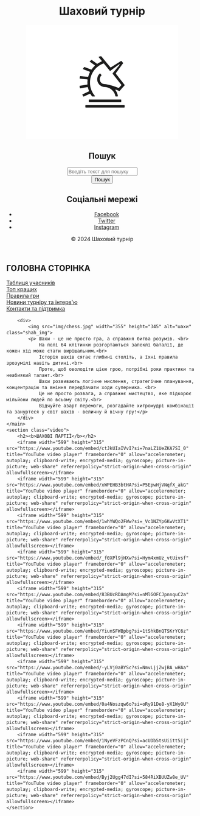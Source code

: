 <!DOCTYPE html>
<html lang="uk">
<head>
    <meta charset="UTF-8">
    <meta name="viewport" content="width=device-width, initial-scale=1.0">
    <title>Шаховий турнір</title>
    <link rel="stylesheet" href="css/Golovna.css">
    <link rel="shortcut icon" href="favicon/bxs-chess.svg">
</head>
<body>
    <header>
        <h1>Шаховий турнір</h1>
        <img src="img/chess logo.png" alt="Логотип шахового турніру">
        <aside>
            <h2>Пошук</h2>
            <form action="#">
                <input type="text" placeholder="Введіть текст для пошуку"><br>
                <button type="submit">Пошук</button>
            </form>
            <h2>Соціальні мережі</h2>
            <ul>
                <li><a href="https://www.facebook.com/ukrainianchess/?locale=ru_RU" target="_blank">Facebook</a></li>
                <li><a href="https://twitter.com/timochka_cutie" target="_blank">Twitter</a></li>
                <li><a href="https://www.instagram.com/charity_social_city/p/C5DHznuLFus/" target="_blank">Instagram</a></li>
            </ul>
        </aside>
        <p class="footer">&copy; 2024 Шаховий турнір</p>
    </header>
    <main>
        <section id="main-content">
            <section id="pages">    
                <h2>ГОЛОВНА СТОРІНКА</h2>
                <div>
                    <a href="table.html">Таблиця учасників</a>
                </div>
                <div>
                    <a href="top.html">Топ кращих</a>
                </div>
                <div>
                    <a href="rules.html">Правила гри</a>
                </div>
                <div>
                    <a href="news.html">Новини турніру та інтерв'ю</a>
                </div>
                <div>
                    <a href="contacts.html">Контакти та підтримка</a>
                </div>
            </section>
        </section>

        <div>
            <img src="img/chess.jpg" width="355" height="345" alt="шахи" class="shah_img">
            <p> Шахи - це не просто гра, а справжня битва розумів. <br>
                На полі 64 клітинки розгортаються запеклі баталії, де кожен хід може стати вирішальним.<br>
                Історія шахів сягає глибині століть, а їхні правила зрозумілі навіть дитині.<br>
                Проте, щоб оволодіти цією грою, потрібні роки практики та неабиякий талант.<br>
                Шахи розвивають логічне мислення, стратегічне планування, концентрацію та вміння передбачати ходи суперника. <br>
                Це не просто розвага, а справжнє мистецтво, яке підкорює мільйони людей по всьому світу.<br>
                Відчуйте азарт перемоги, розгадайте хитромудрі комбінації та зануртеся у світ шахів - величну й вічну гру!</p>
        </div>
    </main>
    <section class="video">
        <h2><b>ШАХОВІ ПАРТІЇ</b></h2>
        <iframe width="599" height="315" src="https://www.youtube.com/embed/ctJkUIaIVvI?si=7naLZ1UeZKA7SI_0" title="YouTube video player" frameborder="0" allow="accelerometer; autoplay; clipboard-write; encrypted-media; gyroscope; picture-in-picture; web-share" referrerpolicy="strict-origin-when-cross-origin" allowfullscreen></iframe>
        <iframe width="599" height="315" src="https://www.youtube.com/embed/xWPEHB3btHA?si=P5EpwHjVNqfX_akG" title="YouTube video player" frameborder="0" allow="accelerometer; autoplay; clipboard-write; encrypted-media; gyroscope; picture-in-picture; web-share" referrerpolicy="strict-origin-when-cross-origin" allowfullscreen></iframe>
        <iframe width="599" height="315" src="https://www.youtube.com/embed/1whYWQo2FWw?si=_Vc1NZYp6KwVtXT1" title="YouTube video player" frameborder="0" allow="accelerometer; autoplay; clipboard-write; encrypted-media; gyroscope; picture-in-picture; web-share" referrerpolicy="strict-origin-when-cross-origin" allowfullscreen></iframe>
        <iframe width="599" height="315" src="https://www.youtube.com/embed/_f0XPl9jHXw?si=Hym4xmUz_vtUivsf" title="YouTube video player" frameborder="0" allow="accelerometer; autoplay; clipboard-write; encrypted-media; gyroscope; picture-in-picture; web-share" referrerpolicy="strict-origin-when-cross-origin" allowfullscreen></iframe>
        <iframe width="599" height="315" src="https://www.youtube.com/embed/83BUcRDAmgM?si=nMlGOFCJpnnquC2a" title="YouTube video player" frameborder="0" allow="accelerometer; autoplay; clipboard-write; encrypted-media; gyroscope; picture-in-picture; web-share" referrerpolicy="strict-origin-when-cross-origin" allowfullscreen></iframe>
        <iframe width="599" height="315" src="https://www.youtube.com/embed/YiunSFWBpbg?si=1tShkBnQTSKrYC6z" title="YouTube video player" frameborder="0" allow="accelerometer; autoplay; clipboard-write; encrypted-media; gyroscope; picture-in-picture; web-share" referrerpolicy="strict-origin-when-cross-origin" allowfullscreen></iframe>
        <iframe width="599" height="315" src="https://www.youtube.com/embed/-yLVj0aBYSc?si=NmvLjjZwjBA_wHAa" title="YouTube video player" frameborder="0" allow="accelerometer; autoplay; clipboard-write; encrypted-media; gyroscope; picture-in-picture; web-share" referrerpolicy="strict-origin-when-cross-origin" allowfullscreen></iframe>
        <iframe width="599" height="315" src="https://www.youtube.com/embed/0a4Noszqw6o?si=oRy91De8-yX1WyOU" title="YouTube video player" frameborder="0" allow="accelerometer; autoplay; clipboard-write; encrypted-media; gyroscope; picture-in-picture; web-share" referrerpolicy="strict-origin-when-cross-origin" allowfullscreen></iframe>
        <iframe width="599" height="315" src="https://www.youtube.com/embed/1NyeVFzPCnQ?si=acUDb5tsUiitt5ij" title="YouTube video player" frameborder="0" allow="accelerometer; autoplay; clipboard-write; encrypted-media; gyroscope; picture-in-picture; web-share" referrerpolicy="strict-origin-when-cross-origin" allowfullscreen></iframe>
        <iframe width="599" height="315" src="https://www.youtube.com/embed/Byj2Ugg47dI?si=584RiXBUUZw8e_UV" title="YouTube video player" frameborder="0" allow="accelerometer; autoplay; clipboard-write; encrypted-media; gyroscope; picture-in-picture; web-share" referrerpolicy="strict-origin-when-cross-origin" allowfullscreen></iframe>
    </section>
</body>
</html>
